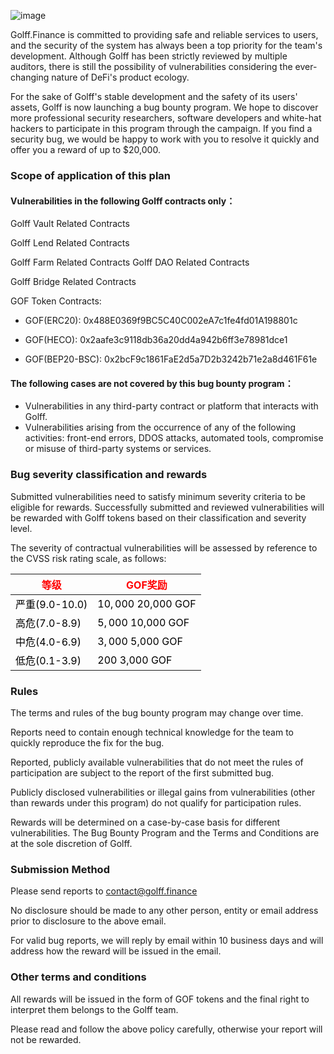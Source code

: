 ![image](http://docs.golff.com/blog/page/32.png)

Golff.Finance is committed to providing safe and reliable services to users, and the security of the system has always been a top priority for the team's development. Although Golff has been strictly reviewed by multiple auditors, there is still the possibility of vulnerabilities considering the ever-changing nature of DeFi's product ecology.



For the sake of Golff's stable development and the safety of its users' assets, Golff is now launching a bug bounty program. We hope to discover more professional security researchers, software developers and white-hat hackers to participate in this program through the campaign. If you find a security bug, we would be happy to work with you to resolve it quickly and offer you a reward of up to $20,000.



### Scope of application of this plan



#### Vulnerabilities in the following Golff contracts only：

Golff Vault Related Contracts

Golff Lend Related Contracts

Golff Farm Related Contracts
Golff DAO Related Contracts

Golff Bridge Related Contracts

GOF Token Contracts:

- GOF(ERC20): 0x488E0369f9BC5C40C002eA7c1fe4fd01A198801c
- GOF(HECO): 0x2aafe3c9118db36a20dd4a942b6ff3e78981dce1

- GOF(BEP20-BSC): 0x2bcF9c1861FaE2d5a7D2b3242b71e2a8d461F61e



#### The following cases are not covered by this bug bounty program：

- Vulnerabilities in any third-party contract or platform that interacts with Golff.
- Vulnerabilities arising from the occurrence of any of the following activities: front-end errors, DDOS attacks, automated tools, compromise or misuse of third-party systems or services.



### Bug severity classification and rewards

Submitted vulnerabilities need to satisfy minimum severity criteria to be eligible for rewards. Successfully submitted and reviewed vulnerabilities will be rewarded with Golff tokens based on their classification and severity level.



The severity of contractual vulnerabilities will be assessed by reference to the CVSS risk rating scale, as follows:

| <font color="red">等级</font> | <font color="red">GOF奖励</font> |
| -------------- | ------------------- |
| <font color="black">严重(9.0-10.0)</font> | <font color="black">$10,000~$20,000 GOF</font>|
| <font color="black">高危(7.0-8.9)</font> | <font color="black">$5,000~$10,000 GOF</font> |
| <font color="black">中危(4.0-6.9)</font> | <font color="black">$3,000~$5,000 GOF</font>  |
| <font color="black">低危(0.1-3.9) </font> | <font color="black">$200~$3,000 GOF </font>  |



### Rules

The terms and rules of the bug bounty program may change over time.

Reports need to contain enough technical knowledge for the team to quickly reproduce the fix for the bug.

Reported, publicly available vulnerabilities that do not meet the rules of participation are subject to the report of the first submitted bug.

Publicly disclosed vulnerabilities or illegal gains from vulnerabilities (other than rewards under this program) do not qualify for participation rules.

Rewards will be determined on a case-by-case basis for different vulnerabilities. The Bug Bounty Program and the Terms and Conditions are at the sole discretion of Golff.



### Submission Method

Please send reports to contact@golff.finance 

No disclosure should be made to any other person, entity or email address prior to disclosure to the above email.

For valid bug reports, we will reply by email within 10 business days and will address how the reward will be issued in the email.



### Other terms and conditions

All rewards will be issued in the form of GOF tokens and the final right to interpret them belongs to the Golff team.

Please read and follow the above policy carefully, otherwise your report will not be rewarded.
